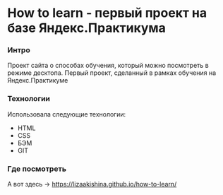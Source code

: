 # How to learn - первый проект на базе Яндекс.Практикума

### Интро

Проект сайта о способах обучения, который можно посмотреть в режиме десктопа. Первый проект, сделанный в рамках обучения на Яндекс.Практикуме

### Технологии

Использовала следующие технологии:

- HTML
- CSS
- БЭМ
- GIT

### Где посмотреть

А вот здесь → https://lizaakishina.github.io/how-to-learn/
